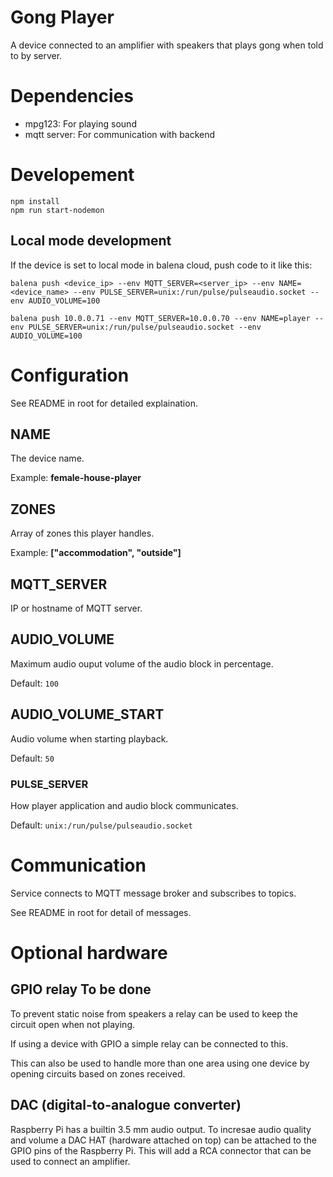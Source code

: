 # Gong Player

A device connected to an amplifier with speakers that plays gong when told to by server.

# Dependencies

- mpg123: For playing sound
- mqtt server: For communication with backend

# Developement

    npm install
    npm run start-nodemon

## Local mode development

If the device is set to local mode in balena cloud, push code to it like this:

    balena push <device_ip> --env MQTT_SERVER=<server_ip> --env NAME=<device_name> --env PULSE_SERVER=unix:/run/pulse/pulseaudio.socket --env AUDIO_VOLUME=100
    
    balena push 10.0.0.71 --env MQTT_SERVER=10.0.0.70 --env NAME=player --env PULSE_SERVER=unix:/run/pulse/pulseaudio.socket --env AUDIO_VOLUME=100

# Configuration
See README in root for detailed explaination.

## NAME
The device name.

Example: **female-house-player**

## ZONES
Array of zones this player handles.

Example: **["accommodation", "outside"]**

## MQTT_SERVER
IP or hostname of MQTT server.

## AUDIO_VOLUME
Maximum audio ouput volume of the audio block in percentage.

Default: `100`

## AUDIO_VOLUME_START
Audio volume when starting playback.

Default: `50`

### PULSE_SERVER
How player application and audio block communicates.

Default: `unix:/run/pulse/pulseaudio.socket`

# Communication

Service connects to MQTT message broker and subscribes to topics.

See README in root for detail of messages.

# Optional hardware

## GPIO relay **To be done**

To prevent static noise from speakers a relay can be used to keep the circuit open when not playing.

If using a device with GPIO a simple relay can be connected to this.

This can also be used to handle more than one area using one device by opening circuits based on zones received.

## DAC (digital-to-analogue converter)

Raspberry Pi has a builtin 3.5 mm audio output. To incresae audio quality and volume a DAC HAT (hardware attached on top) can be attached to the GPIO pins of the Raspberry Pi. This will add a RCA connector that can be used to connect an amplifier.